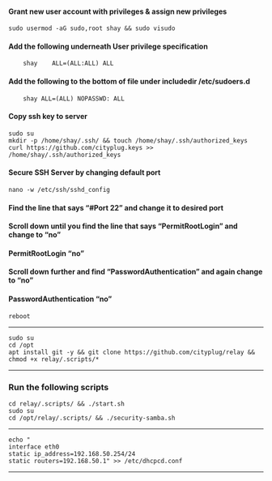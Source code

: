 #### Grant new user account with privileges & assign new privileges
    sudo usermod -aG sudo,root shay && sudo visudo
#### Add the following underneath User privilege specification 
        shay	ALL=(ALL:ALL) ALL 
#### Add the following to the bottom of file under includedir /etc/sudoers.d 
        shay ALL=(ALL) NOPASSWD: ALL
#### Copy ssh key to server
    sudo su
    mkdir -p /home/shay/.ssh/ && touch /home/shay/.ssh/authorized_keys
    curl https://github.com/cityplug.keys >> /home/shay/.ssh/authorized_keys
#### Secure SSH Server by changing default port
    nano -w /etc/ssh/sshd_config
#### Find the line that says “#Port 22” and change it to desired port 
#### Scroll down until you find the line that says “PermitRootLogin” and change to “no” 
#### PermitRootLogin “no”
#### Scroll down further and find “PasswordAuthentication” and again change to “no” 
#### PasswordAuthentication “no”
    reboot
--------------------------------------------------------------------------------
    sudo su
    cd /opt
    apt install git -y && git clone https://github.com/cityplug/relay && chmod +x relay/.scripts/*
------------------------------------------------------------------------------
### Run the following scripts
    cd relay/.scripts/ && ./start.sh
    sudo su
    cd /opt/relay/.scripts/ && ./security-samba.sh
--------------------------------------------------------------------------------
    echo "
    interface eth0
    static ip_address=192.168.50.254/24
    static routers=192.168.50.1" >> /etc/dhcpcd.conf
------------------------------------------------------------------------------
